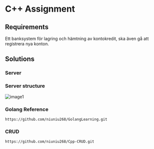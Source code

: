 # C++ Assignment

## Requirements
 Ett banksystem för lagring och hämtning av kontokredit, ska även gå att registrera nya konton.

## Solutions 

### Server

### Server structure

![image1]("https://cdn.nlark.com/yuque/0/2022/jpeg/26269664/1651593761496-d6687f19-63c7-4429-9fd5-171acd3ad7f0.jpeg?x-oss-process=image%2Fwatermark%2Ctype_d3F5LW1pY3JvaGVp%2Csize_55%2Ctext_5YiY5Li55YawQWNlbGQ%3D%2Ccolor_FFFFFF%2Cshadow_50%2Ct_80%2Cg_se%2Cx_10%2Cy_10%2Fresize%2Cw_1184%2Climit_0%2Finterlace%2C1")

### Golang Reference

``` https://github.com/niuniu268/GolangLearning.git ```

### CRUD

``` https://github.com/niuniu268/Cpp-CRUD.git ```

